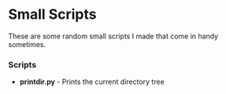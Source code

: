 # Small Scripts

These are some random small scripts I made that come in handy sometimes.

### Scripts
- __printdir.py__ - Prints the current directory tree